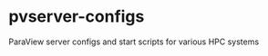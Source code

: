 pvserver-configs
================

ParaView server configs and start scripts for various HPC systems
